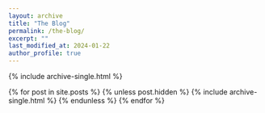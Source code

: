```yaml
---
layout: archive
title: "The Blog"
permalink: /the-blog/
excerpt: ""
last_modified_at: 2024-01-22
author_profile: true
---
```


{% include archive-single.html %}

{% for post in site.posts %}
  {% unless post.hidden %}
    {% include archive-single.html %}
  {% endunless %}
{% endfor %}
